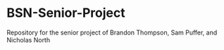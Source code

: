 # BSN-Senior-Project
Repository for the senior project of Brandon Thompson, Sam Puffer, and Nicholas North
